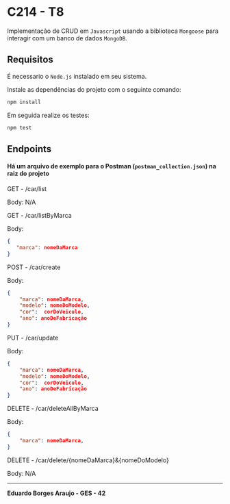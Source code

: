 # C214 - T8

Implementação de CRUD em `Javascript` usando a biblioteca `Mongoose` para interagir com um banco de dados `MongoDB`.

## **Requisitos**

É necessario o `Node.js` instalado em seu sistema.

Instale as dependências do projeto com o seguinte comando:

```bash
npm install
```

Em seguida realize os testes:

```bash
npm test
```

## **Endpoints**
#### Há um arquivo de exemplo para o Postman (`postman_collection.json`) na raiz do projeto


GET - /car/list

Body: N/A

GET - /car/listByMarca

Body: 

```json
{
   "marca": nomeDaMarca
}
```

POST - /car/create

Body:

```json
{
    "marca": nomeDaMarca,
    "modelo": nomeDoModelo,
    "cor":  corDoVeiculo,
    "ano": anoDeFabricação
}
```

PUT - /car/update

Body:

```json
{
    "marca": nomeDaMarca,
    "modelo": nomeDoModelo,
    "cor":  corDoVeiculo,
    "ano": anoDeFabricação
}
```

DELETE - /car/deleteAllByMarca

Body:

```json
{
    "marca": nomeDaMarca,
}
```

DELETE - /car/delete/{nomeDaMarca}&{nomeDoModelo}

Body: N/A

---


**Eduardo Borges Araujo - GES - 42**